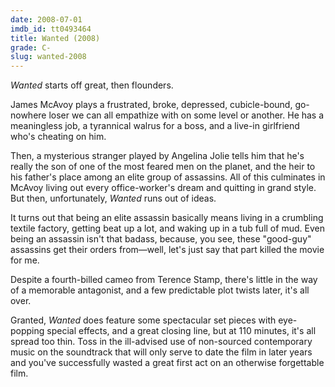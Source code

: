 ```yaml
---
date: 2008-07-01
imdb_id: tt0493464
title: Wanted (2008)
grade: C-
slug: wanted-2008
---
```


_Wanted_ starts off great, then flounders.

James McAvoy plays a frustrated, broke, depressed, cubicle-bound, go-nowhere loser we can all empathize with on some level or another. He has a meaningless job, a tyrannical walrus for a boss, and a live-in girlfriend who's cheating on him.

Then, a mysterious stranger played by Angelina Jolie tells him that he's really the son of one of the most feared men on the planet, and the heir to his father's place among an elite group of assassins. All of this culminates in McAvoy living out every office-worker's dream and quitting in grand style. But then, unfortunately, _Wanted_ runs out of ideas.

It turns out that being an elite assassin basically means living in a crumbling textile factory, getting beat up a lot, and waking up in a tub full of mud. Even being an assassin isn't that badass, because, you see, these "good-guy" assassins get their orders from—well, let's just say that part killed the movie for me.

Despite a fourth-billed cameo from Terence Stamp, there's little in the way of a memorable antagonist, and a few predictable plot twists later, it's all over.

Granted, _Wanted_ does feature some spectacular set pieces with eye-popping special effects, and a great closing line, but at 110 minutes, it's all spread too thin. Toss in the ill-advised use of non-sourced contemporary music on the soundtrack that will only serve to date the film in later years and you've successfully wasted a great first act on an otherwise forgettable film.
